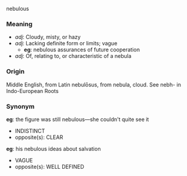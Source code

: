 nebulous
### Meaning
+ _adj_: Cloudy, misty, or hazy
+ _adj_: Lacking definite form or limits; vague
    + __eg__: nebulous assurances of future cooperation
+ _adj_: Of, relating to, or characteristic of a nebula

### Origin

Middle English, from Latin nebulōsus, from nebula, cloud. See nebh- in Indo-European Roots

### Synonym

__eg__: the figure was still nebulous—she couldn't quite see it

+ INDISTINCT
+ opposite(s): CLEAR

__eg__: his nebulous ideas about salvation

+ VAGUE
+ opposite(s): WELL DEFINED


